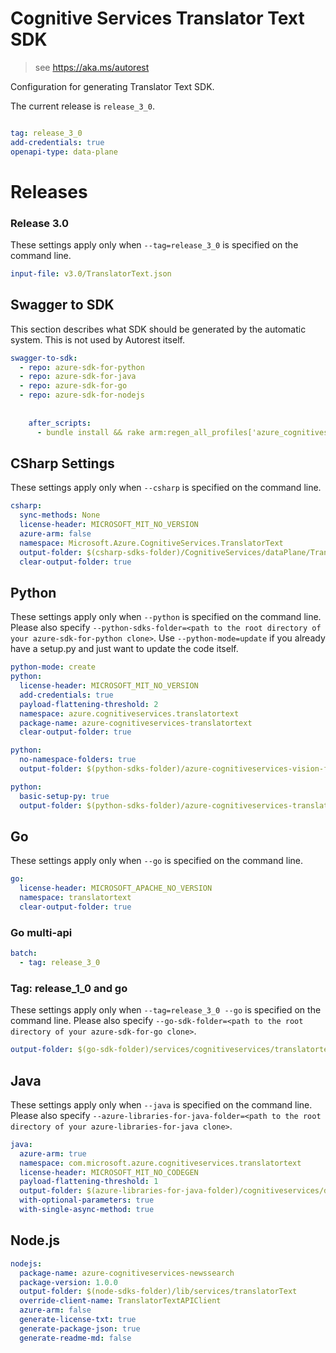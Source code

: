 # Cognitive Services Translator Text SDK

> see https://aka.ms/autorest

Configuration for generating Translator Text SDK.

The current release is `release_3_0`.

``` yaml

tag: release_3_0
add-credentials: true
openapi-type: data-plane
```

# Releases

### Release 3.0
These settings apply only when `--tag=release_3_0` is specified on the command line.

``` yaml $(tag) == 'release_3_0'
input-file: v3.0/TranslatorText.json
```

## Swagger to SDK

This section describes what SDK should be generated by the automatic system.
This is not used by Autorest itself.

``` yaml $(swagger-to-sdk)
swagger-to-sdk:
  - repo: azure-sdk-for-python
  - repo: azure-sdk-for-java
  - repo: azure-sdk-for-go
  - repo: azure-sdk-for-nodejs
 
  
    after_scripts:
      - bundle install && rake arm:regen_all_profiles['azure_cognitiveservices_translatortext']
```

## CSharp Settings
These settings apply only when `--csharp` is specified on the command line.
``` yaml $(csharp)
csharp:
  sync-methods: None
  license-header: MICROSOFT_MIT_NO_VERSION
  azure-arm: false
  namespace: Microsoft.Azure.CognitiveServices.TranslatorText
  output-folder: $(csharp-sdks-folder)/CognitiveServices/dataPlane/TranslatorText/Generated
  clear-output-folder: true
```

## Python

These settings apply only when `--python` is specified on the command line.
Please also specify `--python-sdks-folder=<path to the root directory of your azure-sdk-for-python clone>`.
Use `--python-mode=update` if you already have a setup.py and just want to update the code itself.

``` yaml $(python)
python-mode: create
python:
  license-header: MICROSOFT_MIT_NO_VERSION
  add-credentials: true
  payload-flattening-threshold: 2
  namespace: azure.cognitiveservices.translatortext
  package-name: azure-cognitiveservices-translatortext
  clear-output-folder: true
```
``` yaml $(python) && $(python-mode) == 'update'
python:
  no-namespace-folders: true
  output-folder: $(python-sdks-folder)/azure-cognitiveservices-vision-face/azure/cognitiveservices/translatortext
```
``` yaml $(python) && $(python-mode) == 'create'
python:
  basic-setup-py: true
  output-folder: $(python-sdks-folder)/azure-cognitiveservices-translatortext
```

## Go

These settings apply only when `--go` is specified on the command line.

``` yaml $(go)
go:
  license-header: MICROSOFT_APACHE_NO_VERSION
  namespace: translatortext
  clear-output-folder: true
```

### Go multi-api

``` yaml $(go) && $(multiapi)
batch:
  - tag: release_3_0
```

### Tag: release_1_0 and go

These settings apply only when `--tag=release_3_0 --go` is specified on the command line.
Please also specify `--go-sdk-folder=<path to the root directory of your azure-sdk-for-go clone>`.

``` yaml $(tag) == 'release_3_0' && $(go)
output-folder: $(go-sdk-folder)/services/cognitiveservices/translatortext/v3.0/translatortext
```
## Java

These settings apply only when `--java` is specified on the command line.
Please also specify `--azure-libraries-for-java-folder=<path to the root directory of your azure-libraries-for-java clone>`.

``` yaml $(java)
java:
  azure-arm: true
  namespace: com.microsoft.azure.cognitiveservices.translatortext
  license-header: MICROSOFT_MIT_NO_CODEGEN
  payload-flattening-threshold: 1
  output-folder: $(azure-libraries-for-java-folder)/cognitiveservices/data-plane/translatortext
  with-optional-parameters: true
  with-single-async-method: true
```

## Node.js

``` yaml $(nodejs)
nodejs:
  package-name: azure-cognitiveservices-newssearch
  package-version: 1.0.0
  output-folder: $(node-sdks-folder)/lib/services/translatorText
  override-client-name: TranslatorTextAPIClient
  azure-arm: false
  generate-license-txt: true
  generate-package-json: true
  generate-readme-md: false
```

